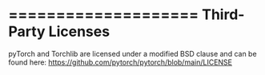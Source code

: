 ====================
Third-Party Licenses
====================
pyTorch and Torchlib are licensed under a modified BSD clause and can be found here:
https://github.com/pytorch/pytorch/blob/main/LICENSE
